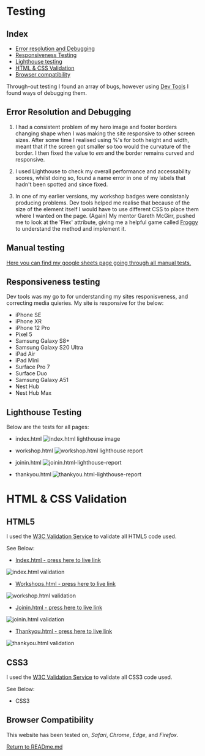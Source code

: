# Testing

## Index

 * [Error resolution and Debugging](#error-resolution-and-debugging)
 * [Responsiveness Testing](#responsiveness-testing)
 * [Lighthouse testing](#lighthouse-testing)
 * [HTML & CSS Validation](#html--css-validation)
 * [Browser compatibility](#browser-compatibility)

Through-out testing I found an array of bugs, however using [Dev Tools](https://developer.chrome.com/docs/devtools/) I found ways of debugging them. 

## Error Resolution and Debugging 

 1. I had a consistent problem of my hero image and footer borders changing shape when I was making the site responsive to other screen sizes. After some time I realised using %'s for both height and width, meant that if the screen got smaller so too would the curvature of the border. I then fixed the value to *em* and the border remains curved and responsive.

 2. I used Lighthouse to check my overall performance and accessability scores, whilst doing so, found a name error in one of my labels that hadn't been spotted and since fixed.

 3. In one of my earlier versions, my workshop badges were consistanly producing problems. Dev tools helped me realise that because of the size of the element itself I would have to use different CSS to place them where I wanted on the page. (Again) My mentor Gareth McGirr, pushed me to look at the 'Flex' attribute, giving me a helpful game called [Froggy](https://www.flexboxfroggy.com) to understand the method and implement it.


## Manual testing

[Here you can find my google sheets page going through all manual tests.](https://docs.google.com/spreadsheets/d/1NNFvLb8tpPbJANL1fTV_1YFXppFt9QclBvmdPIkL6Og/edit?usp=sharing)

## Responsiveness testing 
 
 Dev tools was my go to for understanding my sites responisveness, and correcting media quieries. My site is responsive for the below:
   * iPhone SE
   * iPhone XR
   * iPhone 12 Pro
   * Pixel 5
   * Samsung Galaxy S8+
   * Samsung Galaxy S20 Ultra
   * iPad Air
   * iPad Mini
   * Surface Pro 7
   * Surface Duo
   * Samsung Galaxy A51
   * Nest Hub
   * Nest Hub Max

  ## Lighthouse Testing 

  Below are the tests for all pages:
  + index.html
  ![index.html lighthouse image](../documentation/lighthouse-images/index.html-lighthouse-report.png "index.html lighthouse image report")

  + workshop.html 
  ![workshop.html lighthouse report](../documentation/lighthouse-images/workshop.html-lighthouse-report.png "workshop.html lighthouse report")

  + joinin.html
  ![joinin.html-lighthouse-report](../documentation/lighthouse-images/joinin.html-lighthouse-report.png "joiin.html lighthouse report")

  + thankyou.html
  ![thankyou.html-lighthouse-report](../documentation/lighthouse-images/thankyou.html-lighthouse-report.png "thankyou.html lighthouse report")

# HTML & CSS Validation

## HTML5

I used the [W3C Validation Service](https://validator.w3.org/#validate_by_input) to validate all HTML5 code used.

See Below:

  * [Index.html - press here to live link](https://validator.w3.org/nu/?doc=https%3A%2F%2Fannadobrucki.github.io%2FLore-Seekers%2Findex.html)

  ![index.html validation](../documentation/validation-images/index.html-validation.png "index.html validation")

  * [Workshops.html - press here to live link](https://validator.w3.org/nu/?doc=https%3A%2F%2Fannadobrucki.github.io%2FLore-Seekers%2Fworkshops.html)

  ![workshop.html validation](../documentation/validation-images/workshop.html-validation.png "workshop.html validation")

  * [Joinin.html - press here to live link](https://validator.w3.org/nu/?doc=https%3A%2F%2Fannadobrucki.github.io%2FLore-Seekers%2Fjoinin.html)

  ![joinin.html validation](../documentation/validation-images/joinin.html-validation.png "joinin.html validation")

  * [Thankyou.html - press here to live link](https://validator.w3.org/nu/?doc=https%3A%2F%2Fannadobrucki.github.io%2FLore-Seekers%2Fthankyou.html)

  ![thankyou.html validation](../documentation/validation-images/thankyou.html-validation.png "thankyou.html validation")


  ## CSS3

  I used the [W3C Validation Service](https://jigsaw.w3.org/css-validator/#validate_by_input) to validate all CSS3 code used.

  See Below: 

  * CSS3 

## Browser Compatibility

This website has been tested on, *Safari*, *Chrome*, *Edge*, and *Firefox*.

[Return to READme.md](../README.md)











